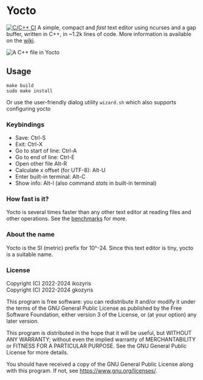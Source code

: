 # Yocto
[![C/C++ CI](https://github.com/ikozyris/yocto/actions/workflows/c-cpp.yml/badge.svg)](https://github.com/ikozyris/yocto/actions/workflows/c-cpp.yml)
A simple, compact and *fast* text editor using ncurses and a gap buffer, written in C++, in ~1.2k lines of code.
More information is available on the [wiki](https://github.com/ikozyris/yocto/wiki).

![A C++ file in Yocto](https://github.com/ikozyris/yocto/assets/80053394/8fa12952-272f-41e0-9535-0a77f3652286)

## Usage
```
make build
sudo make install
```

Or use the user-friendly dialog utility `wizard.sh`
which also supports configuring yocto

### Keybindings
* Save: Ctrl-S
* Exit: Ctrl-X
* Go to start of line: Ctrl-A
* Go to end of line: Ctrl-E
* Open other file Alt-R
* Calculate x offset (for UTF-8): Alt-U
* Enter built-in terminal: Alt-C
* Show info: Alt-I (also command _stats_ in built-in terminal)

### How fast is it?
Yocto is several times faster than any other text editor at reading files and other operations.
See the [benchmarks](https://github.com/ikozyris/yocto/wiki/Performance-&-Benchmarks) for more.

### About the name
Yocto is the SI (metric) prefix for 10^-24.
Since this text editor is tiny, yocto is a suitable name.

### License

Copyright (C) 2022-2024  ikozyris<br>
Copyright (C) 2022-2024  gkozyris

This program is free software: you can redistribute it and/or modify
it under the terms of the GNU General Public License as published by
the Free Software Foundation, either version 3 of the License, or
(at your option) any later version.

This program is distributed in the hope that it will be useful,
but WITHOUT ANY WARRANTY; without even the implied warranty of
MERCHANTABILITY or FITNESS FOR A PARTICULAR PURPOSE.  See the
GNU General Public License for more details.

You should have received a copy of the GNU General Public License
along with this program.  If not, see <https://www.gnu.org/licenses/>.

